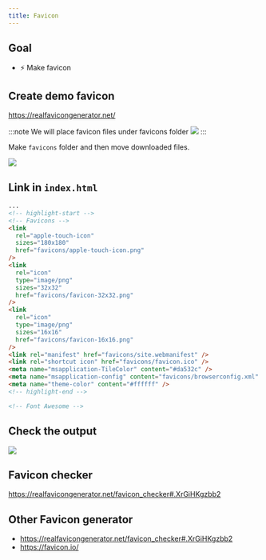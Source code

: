 ```yaml
---
title: Favicon
---
```


## Goal
- ⚡ Make favicon


## Create demo favicon
https://realfavicongenerator.net/


:::note
We will place favicon files under favicons folder
![](../../img/20200506_030309.gif)
:::

Make `favicons` folder and then move downloaded files.

![](../../img/2020-05-06-03-06-13.png)

## Link in `index.html`
```html title="index.html"
...
<!-- highlight-start -->
<!-- Favicons -->
<link
  rel="apple-touch-icon"
  sizes="180x180"
  href="favicons/apple-touch-icon.png"
/>
<link
  rel="icon"
  type="image/png"
  sizes="32x32"
  href="favicons/favicon-32x32.png"
/>
<link
  rel="icon"
  type="image/png"
  sizes="16x16"
  href="favicons/favicon-16x16.png"
/>
<link rel="manifest" href="favicons/site.webmanifest" />
<link rel="shortcut icon" href="favicons/favicon.ico" />
<meta name="msapplication-TileColor" content="#da532c" />
<meta name="msapplication-config" content="favicons/browserconfig.xml" />
<meta name="theme-color" content="#ffffff" />
<!-- highlight-end -->

<!-- Font Awesome -->
```

## Check the output
![](../../img/2020-05-06-03-09-43.png)

## Favicon checker
https://realfavicongenerator.net/favicon_checker#.XrGiHKgzbb2

## Other Favicon generator

- https://realfavicongenerator.net/favicon_checker#.XrGiHKgzbb2
- https://favicon.io/
